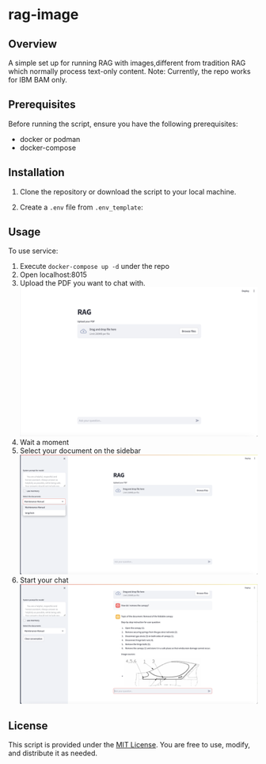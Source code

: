 # rag-image
## Overview

A simple set up for running RAG with images,different from tradition RAG which normally process text-only content. 
Note: Currently, the repo works for IBM BAM only.

## Prerequisites

Before running the script, ensure you have the following prerequisites:

- docker or podman
- docker-compose

## Installation

1. Clone the repository or download the script to your local machine.

2. Create a `.env` file from `.env_template`:

## Usage

To use service:

1. Execute `docker-compose up -d` under the repo
2. Open localhost:8015
3. Upload the PDF you want to chat with. 
![./data/images/rag-upload-pdf.png](https://github.com/buckylee2019/rag-image/blob/main/data/images/rag-upload-pdf.png)
4. Wait a moment
5. Select your document on the sidebar
   ![Select on sideBar](https://github.com/buckylee2019/rag-image/blob/main/data/images/rag-sidebar.png)
6. Start your chat
   ![chat](https://github.com/buckylee2019/rag-image/blob/main/data/images/rag-chat.png)
## License

This script is provided under the [MIT License](LICENSE). You are free to use, modify, and distribute it as needed.